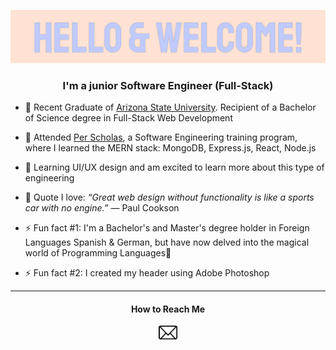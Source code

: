 ![Heading](ReadMeImgs/t_higginswelcomeheader.gif)

<h3 align="center">I'm a junior Software Engineer (Full-Stack)</h3>

* 📓 Recent Graduate of [Arizona State University](https://github.com/ASU). Recipient of a Bachelor of Science degree in Full-Stack Web Development
  
* 📓 Attended [Per Scholas](https://perscholas.org/), a Software Engineering training program, where I learned the MERN stack: MongoDB, Express.js, React, Node.js

<!--* 🖥️ Learning MERN stack [Mongo]-->

* 🌱 Learning UI/UX design and am excited to learn more about this type of engineering
<!-- * I’m excited to learn all things front-end and back-end. In my sparetime, I frequent websites such as, [Codecademy](https://github.com/Codecademy), [FreeCodeCamp](https://github.com/freeCodeCamp), and [Hackerrank](https://www.hackerrank.com/) -->

<!--* 👯 I’m looking to collaborate with ... *coming soon*-->
* 💬 Quote I love: *“Great web design without functionality is like a sports car with no engine.”* ― Paul Cookson
  
* ⚡ Fun fact #1: I'm a Bachelor's and Master's degree holder in Foreign Languages Spanish & German, but have now delved into the magical world of Programming Languages🔮
  
* ⚡ Fun fact #2: I created my header using Adobe Photoshop
<hr />
<h4 align="center">How to Reach Me</h4> 
<p align="center">
  <a href="mailto:tayhiggins14@gmail.com"><img src="ReadMeImgs/emailicon.png" width="30px"></a> 
</p>
